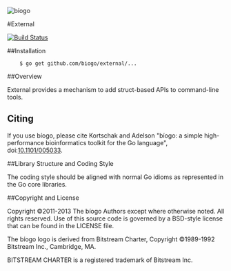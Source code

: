 ![bíogo](https://raw.githubusercontent.com/biogo/biogo/master/biogo.png)

#External

[![Build Status](https://travis-ci.org/biogo/external.svg?branch=master)](https://travis-ci.org/biogo/external)

##Installation

        $ go get github.com/biogo/external/...

##Overview

External provides a mechanism to add struct-based APIs to command-line tools.

## Citing ##

If you use bíogo, please cite Kortschak and Adelson "bíogo: a simple high-performance bioinformatics toolkit for the Go language", doi:[10.1101/005033](http://biorxiv.org/content/early/2014/05/12/005033).

##Library Structure and Coding Style

The coding style should be aligned with normal Go idioms as represented in the
Go core libraries.

##Copyright and License

Copyright ©2011-2013 The bíogo Authors except where otherwise noted. All rights
reserved. Use of this source code is governed by a BSD-style license that can be
found in the LICENSE file.

The bíogo logo is derived from Bitstream Charter, Copyright ©1989-1992
Bitstream Inc., Cambridge, MA.

BITSTREAM CHARTER is a registered trademark of Bitstream Inc.
